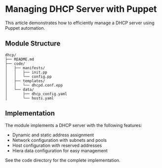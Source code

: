 # Managing DHCP Server with Puppet

This article demonstrates how to efficiently manage a DHCP server using Puppet automation.

## Module Structure

```
dhcp/
├── README.md
├── code/
│   ├── manifests/
│   │   ├── init.pp
│   │   └── config.pp
│   ├── templates/
│   │   └── dhcpd.conf.epp
│   └── data/
│       ├── dhcp_config.yaml
│       └── hosts.yaml
```

## Implementation

The module implements a DHCP server with the following features:
- Dynamic and static address assignment
- Network configuration with subnets and pools
- Host configuration with reserved addresses
- Hiera data configuration for easy management

See the code directory for the complete implementation.